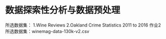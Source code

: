 # 数据探索性分析与数据预处理

所选数据集：
1.Wine Reviews
2.Oakland Crime Statistics 2011 to 2016
作业2所选数据集：winemag-data-130k-v2.csv
